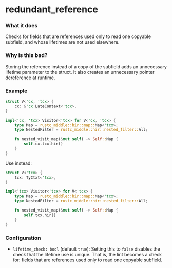 # redundant_reference

### What it does

Checks for fields that are references used only to read one copyable subfield, and whose
lifetimes are not used elsewhere.

### Why is this bad?

Storing the reference instead of a copy of the subfield adds an unnecessary lifetime
parameter to the struct. It also creates an unnecessary pointer dereference at runtime.

### Example

```rust
struct V<'cx, 'tcx> {
    cx: &'cx LateContext<'tcx>,
}

impl<'cx, 'tcx> Visitor<'tcx> for V<'cx, 'tcx> {
    type Map = rustc_middle::hir::map::Map<'tcx>;
    type NestedFilter = rustc_middle::hir::nested_filter::All;

    fn nested_visit_map(&mut self) -> Self::Map {
        self.cx.tcx.hir()
    }
}
```

Use instead:

```rust
struct V<'tcx> {
    tcx: TyCtxt<'tcx>,
}

impl<'tcx> Visitor<'tcx> for V<'tcx> {
    type Map = rustc_middle::hir::map::Map<'tcx>;
    type NestedFilter = rustc_middle::hir::nested_filter::All;

    fn nested_visit_map(&mut self) -> Self::Map {
        self.tcx.hir()
    }
}
```

### Configuration

- `lifetime_check: bool` (default `true`): Setting this to `false` disables the check that
  the lifetime use is unique. That is, the lint becomes a check for: fields that are
  references used only to read one copyable subfield.
